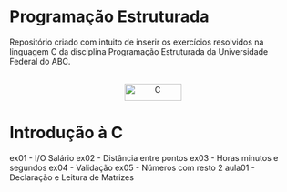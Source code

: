 # Programação Estruturada 

Repositório criado com intuito de inserir os exercícios resolvidos na linguagem C da disciplina Programação Estruturada da Universidade Federal do ABC. 

<div style="display: inline_block" align="center"><br>
 <img align="center" alt="C" height="30" width="100" src="https://img.shields.io/badge/C-00599C?style=for-the-badge&logo=c&logoColor=white">
</div>

# Introdução à C
ex01 - I/O Salário
ex02 - Distância entre pontos
ex03 - Horas minutos e segundos
ex04 - Validação
ex05 - Números com resto 2
aula01 - Declaração e Leitura de Matrizes
